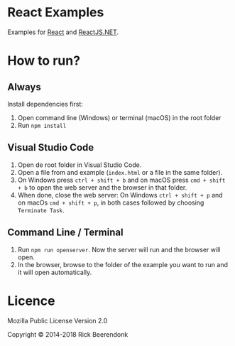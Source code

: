 # React Examples

Examples for [React](http://facebook.github.io/react) and [ReactJS.NET](http://reactjs.net/).

# How to run?

## Always 
Install dependencies first:

1. Open command line (Windows) or terminal (macOS) in the root folder
2. Run `npm install`

## Visual Studio Code

1. Open de root folder in Visual Studio Code.
2. Open a file from and example (`index.html` or a file in the same folder).
3. On Windows press `ctrl + shift + b` and on macOS press `cmd + shift + b` to open the web server and the browser in that folder.
4. When done, close the web server: On Windows `ctrl + shift + p` and on macOs `cmd + shift + p`, in both cases followed by choosing `Terminate Task`.

## Command Line / Terminal

1. Run `npm run openserver`. Now the server will run and the browser will open.
2. In the browser, browse to the folder of the example you want to run and it will open automatically.

# Licence

Mozilla Public License Version 2.0

Copyright © 2014-2018 Rick Beerendonk

